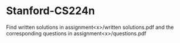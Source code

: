 # Stanford-CS224n

Find written solutions in assignment\<x\>/written solutions.pdf and the corresponding questions in assignment\<x\>/questions.pdf
